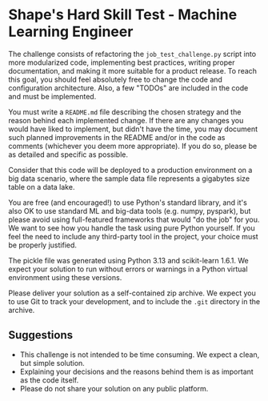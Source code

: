 # Shape's Hard Skill Test - Machine Learning Engineer

The challenge consists of refactoring the `job_test_challenge.py` script into
more modularized code, implementing best practices, writing proper
documentation, and making it more suitable for a product release. To reach this
goal, you should feel absolutely free to change the code and configuration
architecture. Also, a few "TODOs" are included in the code and must be
implemented.

You must write a `README.md` file describing the chosen strategy and the reason
behind each implemented change. If there are any changes you would have liked
to implement, but didn't have the time, you may document such planned
improvements in the README and/or in the code as comments (whichever you deem
more appropriate). If you do so, please be as detailed and specific as
possible.

Consider that this code will be deployed to a production environment on a big
data scenario, where the sample data file represents a gigabytes size table on
a data lake.

You are free (and encouraged!) to use Python's standard library, and it's also
OK to use standard ML and big-data tools (e.g. numpy, pyspark), but please
avoid using full-featured frameworks that would "do the job" for you. We want
to see how you handle the task using pure Python yourself. If you feel the need
to include any third-party tool in the project, your choice must be properly
justified.

The pickle file was generated using Python 3.13 and scikit-learn 1.6.1. We
expect your solution to run without errors or warnings in a Python virtual
environment using these versions.

Please deliver your solution as a self-contained zip archive. We expect you to
use Git to track your development, and to include the `.git` directory in the
archive.

## Suggestions

- This challenge is not intended to be time consuming. We expect a clean, but
  simple solution.
- Explaining your decisions and the reasons behind them is as important as the
  code itself.
- Please do not share your solution on any public platform.
